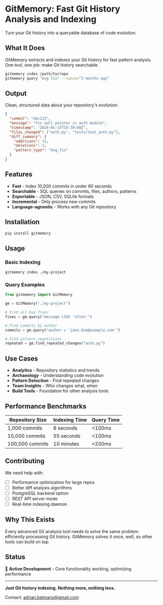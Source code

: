 # GitMemory: Fast Git History Analysis and Indexing

Turn your Git history into a queryable database of code evolution.

## What It Does

GitMemory extracts and indexes your Git history for fast pattern analysis. One tool, one job: make Git history searchable.

```bash
gitmemory index /path/to/repo
gitmemory query "bug fix" --since="3 months ago"
```

## Output

Clean, structured data about your repository's evolution:

```json
{
  "commit": "abc123",
  "message": "Fix null pointer in auth module",
  "timestamp": "2024-01-15T10:30:00Z",
  "files_changed": ["auth.py", "tests/test_auth.py"],
  "diff_summary": {
    "additions": 15,
    "deletions": 3,
    "pattern_type": "bug_fix"
  }
}
```

## Features

- **Fast** - Index 10,000 commits in under 60 seconds
- **Searchable** - SQL queries on commits, files, authors, patterns
- **Exportable** - JSON, CSV, SQLite formats
- **Incremental** - Only process new commits
- **Language-agnostic** - Works with any Git repository

## Installation

```bash
pip install gitmemory
```

## Usage

### Basic Indexing
```bash
gitmemory index ./my-project
```

### Query Examples
```python
from gitmemory import GitMemory

gm = GitMemory("./my-project")

# Find all bug fixes
fixes = gm.query("message LIKE '%fix%'")

# Find commits by author
commits = gm.query("author = 'jane.doe@example.com'")

# Find pattern repetitions
repeated = gm.find_repeated_changes("auth.py")
```

## Use Cases

- **Analytics** - Repository statistics and trends
- **Archaeology** - Understanding code evolution
- **Pattern Detection** - Find repeated changes
- **Team Insights** - Who changes what, when
- **Build Tools** - Foundation for other analysis tools

## Performance Benchmarks

| Repository Size | Indexing Time | Query Time |
|-----------------|---------------|------------|
| 1,000 commits | 6 seconds | <100ms |
| 10,000 commits | 55 seconds | <100ms |
| 100,000 commits | 10 minutes | <200ms |

## Contributing

We need help with:
- [ ] Performance optimization for large repos
- [ ] Better diff analysis algorithms
- [ ] PostgreSQL backend option
- [ ] REST API server mode
- [ ] Real-time indexing daemon

## Why This Exists

Every advanced Git analysis tool needs to solve the same problem: efficiently processing Git history. GitMemory solves it once, well, so other tools can build on top.

## Status

🚧 **Active Development** - Core functionality working, optimizing performance

---

**Just Git history indexing. Nothing more, nothing less.**

Contact: adrian.belmans@gmail.com